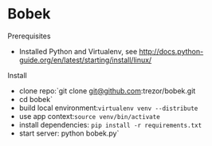 Bobek
=====

Prerequisites
* Installed Python and Virtualenv, see http://docs.python-guide.org/en/latest/starting/install/linux/

Install
* clone repo:`git clone git@github.com:trezor/bobek.git
* cd bobek`
* build local environment:`virtualenv venv --distribute`
* use app context:`source venv/bin/activate`
* install dependencies: `pip install -r requirements.txt`
* start server: python bobek.py`
